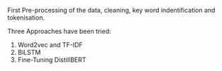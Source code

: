 First Pre-processing of the data, cleaning, key word indentification and tokenisation.

Three Approaches have been tried:
1. Word2vec and TF-IDF
2. BiLSTM
3. Fine-Tuning DistillBERT
